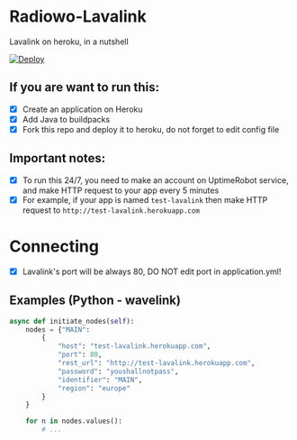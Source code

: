 # Radiowo-Lavalink
Lavalink on heroku, in a nutshell

[![Deploy](https://www.herokucdn.com/deploy/button.svg)](https://heroku.com/deploy?template=https://github.com/F4stZ4p/Radiowo-Lavalink)

## If you are want to run this:
- [x] Create an application on Heroku
- [x] Add Java to buildpacks
- [x] Fork this repo and deploy it to heroku, do not forget to edit config file

## Important notes:
- [x] To run this 24/7, you need to make an account on UptimeRobot service, and make HTTP request to your app every 5 minutes
- [x] For example, if your app is named `test-lavalink` then make HTTP request to `http://test-lavalink.herokuapp.com`

# Connecting
- [x] Lavalink's port will be always 80, DO NOT edit port in application.yml!

## Examples (Python - wavelink)

```python
async def initiate_nodes(self):
    nodes = {"MAIN": 
        {
            "host": "test-lavalink.herokuapp.com",
            "port": 80,
            "rest_url": "http://test-lavalink.herokuapp.com",
            "password": "youshallnotpass",
            "identifier": "MAIN",
            "region": "europe"
        }
    }

    for n in nodes.values():
        # ...
```
